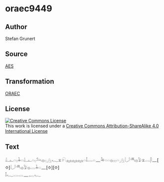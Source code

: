 # oraec9449

## Author

Stefan Grunert

## Source

[AES](https://github.com/simondschweitzer/aes)

## Transformation

[ORAEC](https://oraec.github.io/)

## License

<a rel="license" href="http://creativecommons.org/licenses/by-sa/4.0/"><img alt="Creative Commons License" style="border-width:0" src="https://i.creativecommons.org/l/by-sa/4.0/88x31.png" /></a><br />This work is licensed under a <a rel="license" href="http://creativecommons.org/licenses/by-sa/4.0/">Creative Commons Attribution-ShareAlike 4.0 International License</a>

## Text

𓏙𓊵𓏏𓊪𓇓𓏏𓏙𓊵𓏏𓊪𓃢𓐍𓊪𓂻𓆑𓁷𓍯𓈐𓈐𓈐𓏏𓄤𓂋𓏏𓈖𓅆𓏏𓏏𓐍𓊪𓊪𓏏𓂻𓇋𓌳𓄪𓐍𓅱𓁷𓂋𓋴𓈖[⯑]𓇋𓌳𓄪𓐍𓅱𓐍𓂋𓇓𓏏𓈖[⯑][⯑]<br>
𓄤𓆑𓂋𓂋𓈖𓉻𓆑<br>
